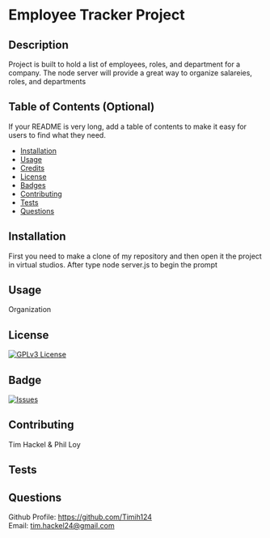 # Employee Tracker Project

  ## Description 
  
  Project is built to hold a list of employees, roles, and department for a company. The node server will provide a great way to organize salareies, roles, and departments
  
  
  ## Table of Contents (Optional)
  
  If your README is very long, add a table of contents to make it easy for users to find what they need.
  
  * [Installation](#installation)
  * [Usage](#usage)
  * [Credits](#credits)
  * [License](#license)
  * [Badges](#badges)
  * [Contributing](#contributing)
  * [Tests](#tests)
  * [Questions](#questions)
  
  ## Installation
  
  First you need to make a clone of my repository and then open it the project in virtual studios. After type node server.js to begin the prompt
  
  ## Usage 
  
 Organization  

  ## License
  
  [![GPLv3 License](https://img.shields.io/badge/License-GPL%20v3-yellow.svg)](https://opensource.org/licenses/)

  ## Badge
  
  [![Issues](https://img.shields.io/github/issues-raw/tterb/PlayMusic.svg?maxAge=25000)](https://github.com/tterb/Hyde/issues)
  
  ## Contributing
  
  Tim Hackel & Phil Loy  
  
  ## Tests
  
    
    
  ## Questions
  
  Github Profile: https://github.com/Timih124  
  Email: tim.hackel24@gmail.com
  
 
